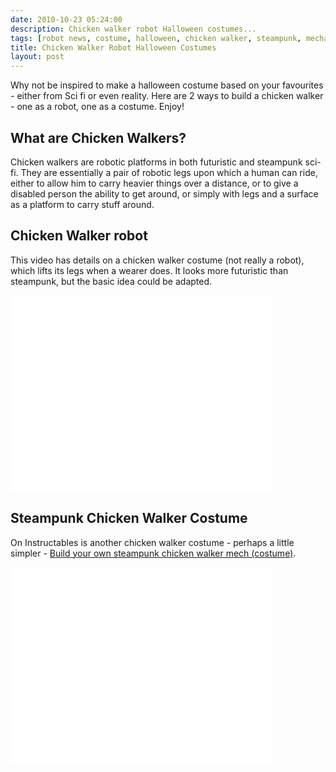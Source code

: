 ```yaml
---
date: 2010-10-23 05:24:00
description: Chicken walker robot Halloween costumes...
tags: [robot news, costume, halloween, chicken walker, steampunk, mecha]
title: Chicken Walker Robot Halloween Costumes
layout: post
---
```

Why not be inspired to make a halloween costume based on your favourites - either from Sci fi or even reality. Here are 2 ways to build a chicken walker - one as a robot, one as a costume. Enjoy!

## What are Chicken Walkers?

Chicken walkers are robotic platforms in both futuristic and steampunk sci-fi. They are essentially a pair of robotic legs upon which a human can ride, either to allow him to carry heavier things over a distance, or to give a disabled person the ability to get around, or simply with legs and a surface as a platform to carry stuff around.

## Chicken Walker robot

This video has details on a chicken walker costume (not really a robot), which lifts its legs when a wearer does. It looks more futuristic than steampunk, but the basic idea could be adapted.

<div class="embed-responsive embed-responsive-16by9">
<iframe width="420" height="315" src="//www.youtube.com/embed/bHGtiRo7_gc?rel=0"
 frameborder="0" allowfullscreen="true"></iframe>
</div>

## Steampunk Chicken Walker Costume

On Instructables is another chicken walker costume - perhaps a little simpler -
  [Build your own steampunk chicken walker mech (costume)](http://www.instructables.com/id/Build-your-own-steampunk-chicken-walker-mech/).

<div class="embed-responsive embed-responsive-16by9">
<iframe width="420" height="315" src="//www.youtube.com/embed/CIQuXk8wQOA?rel=0" frameborder="0" allowfullscreen="true"></iframe>
</div>
